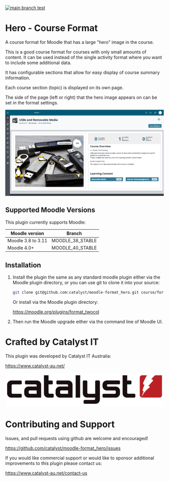 [![main branch test](https://github.com/catalyst/moodle-format_hero/actions/workflows/ci.yml/badge.svg)](https://github.com/catalyst/moodle-format_hero/actions/workflows/ci.yml)
# Hero - Course Format

A course format for Moodle that has a large "hero" image in the course.

This is a good course format for courses with only small amounts of content.
It can be used instead of the single activity format where you want to include some additional data.

It has configurable sections that allow for easy display of course summary information.

Each course section (topic) is displayed on its own page.

The side of the page (left or right) that the hero image appears on can be set in the format settings.

![Hero Screenshot](/pix/hero_screenshot.png?raw=true)

## Supported Moodle Versions
This plugin currently supports Moodle:

| Moodle version     | Branch           |
|--------------------|------------------|
| Moodle 3.8 to 3.11 | MOODLE_38_STABLE |
| Moodle 4.0+        | MOODLE_40_STABLE |

## Installation

1. Install the plugin the same as any standard moodle plugin either via the
   Moodle plugin directory, or you can use git to clone it into your source:

   ```sh
   git clone git@github.com:catalyst/moodle-format_hero.git course/format_hero
   ```

   Or install via the Moodle plugin directory:

   https://moodle.org/plugins/format_twocol

2. Then run the Moodle upgrade either via the command line of Moodle UI.

# Crafted by Catalyst IT


This plugin was developed by Catalyst IT Australia:

https://www.catalyst-au.net/

![Catalyst IT](/pix/catalyst-logo.png?raw=true)


# Contributing and Support

Issues, and pull requests using github are welcome and encouraged! 

https://github.com/catalyst/moodle-format_hero/issues

If you would like commercial support or would like to sponsor additional improvements
to this plugin please contact us:

https://www.catalyst-au.net/contact-us
